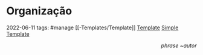 # Organização
2022-06-11
tags:  #manage [[-Templates/Template]] 
[Template](-Templates/Template.md)
[Simple Template](-Templates/Simple%20Template.md)

<p style="display:flex; justify-content: end; text-align: right" > <i> phrase ~autor</i></p>

